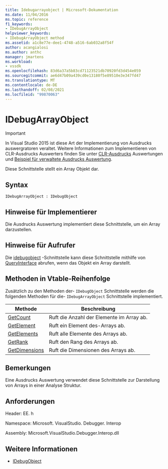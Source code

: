 ```yaml
---
title: Idebugarrayobject | Microsoft-Dokumentation
ms.date: 11/04/2016
ms.topic: reference
f1_keywords:
- IDebugArrayObject
helpviewer_keywords:
- IDebugArrayObject method
ms.assetid: a1c8e77e-dee1-4748-a516-6ab032a8f54f
author: acangialosi
ms.author: anthc
manager: jmartens
ms.workload:
- vssdk
ms.openlocfilehash: 83d6a37a5b83cd71123521db70920fd3d454e059
ms.sourcegitcommit: ae6d47b09a439cd0e13180f5e89510e3e347fd47
ms.translationtype: MT
ms.contentlocale: de-DE
ms.lasthandoff: 02/08/2021
ms.locfileid: "99870063"
---
```

# <a name="idebugarrayobject"></a>IDebugArrayObject
> [!IMPORTANT]
> In Visual Studio 2015 ist diese Art der Implementierung von Ausdrucks auswergratoren veraltet. Weitere Informationen zum Implementieren von CLR-Ausdrucks Auswerters finden Sie unter [CLR-Ausdrucks](https://github.com/Microsoft/ConcordExtensibilitySamples/wiki/CLR-Expression-Evaluators) Auswertungen und [Beispiel für verwaltete Ausdrucks Auswertung](https://github.com/Microsoft/ConcordExtensibilitySamples/wiki/Managed-Expression-Evaluator-Sample).

 Diese Schnittstelle stellt ein Array Objekt dar.

## <a name="syntax"></a>Syntax

```
IDebugArrayObject : IDebugObject
```

## <a name="notes-for-implementers"></a>Hinweise für Implementierer
 Die Ausdrucks Auswertung implementiert diese Schnittstelle, um ein Array darzustellen.

## <a name="notes-for-callers"></a>Hinweise für Aufrufer
 Die [idebugobject](../../../extensibility/debugger/reference/idebugobject.md) -Schnittstelle kann diese Schnittstelle mithilfe von [QueryInterface](/cpp/atl/queryinterface) abrufen, wenn das Objekt ein Array darstellt.

## <a name="methods-in-vtable-order"></a>Methoden in Vtable-Reihenfolge
 Zusätzlich zu den Methoden der- `IDebugObject` Schnittstelle werden die folgenden Methoden für die- `IDebugArrayObject` Schnittstelle implementiert.

|Methode|Beschreibung|
|------------|-----------------|
|[GetCount](../../../extensibility/debugger/reference/idebugarrayobject-getcount.md)|Ruft die Anzahl der Elemente im Array ab.|
|[GetElement](../../../extensibility/debugger/reference/idebugarrayobject-getelement.md)|Ruft ein Element des-Arrays ab.|
|[GetElements](../../../extensibility/debugger/reference/idebugarrayobject-getelements.md)|Ruft alle Elemente des Arrays ab.|
|[GetRank](../../../extensibility/debugger/reference/idebugarrayobject-getrank.md)|Ruft den Rang des Arrays ab.|
|[GetDimensions](../../../extensibility/debugger/reference/idebugarrayobject-getdimensions.md)|Ruft die Dimensionen des Arrays ab.|

## <a name="remarks"></a>Bemerkungen
 Eine Ausdrucks Auswertung verwendet diese Schnittstelle zur Darstellung von Arrays in einer Analyse Struktur.

## <a name="requirements"></a>Anforderungen
 Header: EE. h

 Namespace: Microsoft. VisualStudio. Debugger. Interop

 Assembly: Microsoft.VisualStudio.Debugger.Interop.dll

## <a name="see-also"></a>Weitere Informationen
- [IDebugObject](../../../extensibility/debugger/reference/idebugobject.md)
